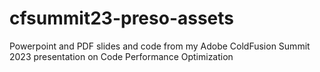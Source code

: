 # cfsummit23-preso-assets
Powerpoint and PDF slides and code from my Adobe ColdFusion Summit 2023 presentation on Code Performance Optimization
